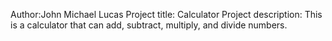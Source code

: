 Author:John Michael Lucas
Project title: Calculator
Project description: This is a calculator that can add, subtract, multiply, and divide numbers.
